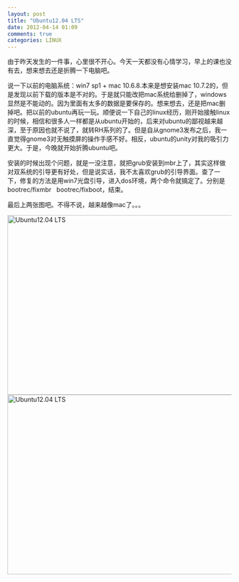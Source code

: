 ```yaml
---
layout: post
title: "Ubuntu12.04 LTS"
date: 2012-04-14 01:09
comments: true
categories: LINUX
---
```

由于昨天发生的一件事，心里很不开心。今天一天都没有心情学习，早上的课也没有去，想来想去还是折腾一下电脑吧。

说一下以前的电脑系统：win7 sp1 + mac 10.6.8.本来是想安装mac 10.7.2的，但是发现以前下载的版本是不对的。于是就只能改把mac系统给删掉了，windows显然是不能动的。因为里面有太多的数据是要保存的。想来想去，还是把mac删掉吧。把以前的ubuntu再玩一玩。顺便说一下自己的linux经历，刚开始接触linux的时候，相信和很多人一样都是从ubuntu开始的，后来对ubuntu的鄙视越来越深，至于原因也就不说了，就转RH系列的了。但是自从gnome3发布之后，我一直觉得gnome3对无触摸屏的操作手感不好。相反，ubuntu的unity对我的吸引力更大。于是，今晚就开始折腾ubuntu吧。

安装的时候出现个问题，就是一没注意，就把grub安装到mbr上了，其实这样做对双系统的引导更有好处，但是说实话，我不太喜欢grub的引导界面。查了一下，修复的方法是用win7光盘引导，进入dos环境，两个命令就搞定了。分别是bootrec/fixmbr   bootrec/fixboot，结束。
<!--more-->
最后上两张图吧。不得不说，越来越像mac了。。。

<img class="aligncenter" title="Ubuntu12.04 LTS" src="http://fmn.rrfmn.com/fmn058/20120414/0150/p_large_AOQM_6d5200000be01261.jpg" alt="Ubuntu12.04 LTS" width="720" height="404" />
<img class="aligncenter" title="Ubuntu12.04 LTS" src="http://fmn.rrimg.com/fmn059/20120414/0150/p_large_Serc_208600003b2b1261.jpg" alt="Ubuntu12.04 LTS" width="720" height="404" />